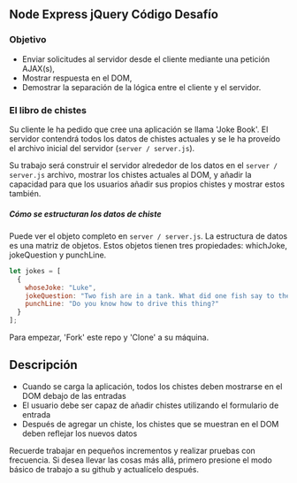 ## Node Express jQuery Código Desafío

### Objetivo
- Enviar solicitudes al servidor desde el cliente mediante una petición AJAX(s),
- Mostrar respuesta en el DOM,
- Demostrar la separación de la lógica entre el cliente y el servidor.

### El libro de chistes

Su cliente le ha pedido que cree una aplicación se llama 'Joke Book'. El servidor contendrá todos los datos de chistes actuales y se le ha proveído el archivo inicial del servidor (`server / server.js`).

Su trabajo será construir el servidor alrededor de los datos en el `server / server.js` archivo, mostrar los chistes actuales al DOM, y añadir la capacidad para que los usuarios añadir sus propios chistes y mostrar estos también.

##### Cómo se estructuran los datos de chiste
Puede ver el objeto completo en ```server / server.js```. La estructura de datos es una matriz de objetos. Estos objetos tienen tres propiedades: whichJoke, jokeQuestion y punchLine.

```JavaScript
let jokes = [
  {
    whoseJoke: "Luke",
    jokeQuestion: "Two fish are in a tank. What did one fish say to the other?",
    punchLine: "Do you know how to drive this thing?"
  }
];
```

Para empezar, 'Fork' este repo y 'Clone' a su máquina.

Descripción
--------
* Cuando se carga la aplicación, todos los chistes deben mostrarse en el DOM debajo de las entradas
* El usuario debe ser capaz de añadir chistes utilizando el formulario de entrada
* Después de agregar un chiste, los chistes que se muestran en el DOM deben reflejar los nuevos datos

Recuerde trabajar en pequeños incrementos y realizar pruebas con frecuencia. Si desea llevar las cosas más allá, primero presione el modo básico de trabajo a su github y actualícelo después.
